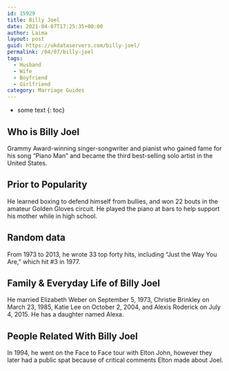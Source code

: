 ```yaml
---
id: 15929
title: Billy Joel
date: 2021-04-07T17:25:35+00:00
author: Laima
layout: post
guid: https://ukdataservers.com/billy-joel/
permalink: /04/07/billy-joel
tags:
  - Husband
  - Wife
  - Boyfriend
  - Girlfriend
category: Marriage Guides
---
```


* some text
{: toc}


## Who is Billy Joel
                  
                  
                  
Grammy Award-winning singer-songwriter and pianist who gained fame for his song &#8220;Piano Man&#8221; and became the third best-selling solo artist in the United States.
                  
              
            
              
            
                
                
                
## Prior to Popularity
                  
                  
                  
He learned boxing to defend himself from bullies, and won 22 bouts in the amateur Golden Gloves circuit. He played the piano at bars to help support his mother while in high school.
                  
              
            
              
            
                
                
                
## Random data
                  
                  
                  
From 1973 to 2013, he wrote 33 top forty hits, including &#8220;Just the Way You Are,&#8221; which hit #3 in 1977.
                  
              
            
              
            
                
                
                
## Family & Everyday Life of Billy Joel
                  
                  
                  
He married Elizabeth Weber on September 5, 1973, Christie Brinkley on March 23, 1985, Katie Lee on October 2, 2004, and Alexis Roderick on July 4, 2015. He has a daughter named Alexa.
                  
              
            
              
            
                
                
                
## People Related With Billy Joel
                  
                  
                  
In 1994, he went on the Face to Face tour with Elton John, however they later had a public spat because of critical comments Elton made about Joel.
                  
              
            
              
            
                
              
            
              
              
            
            
              
            
          
          
          